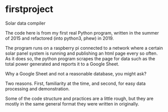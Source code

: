 # firstproject
Solar data compiler

The code here is from my first real Python program, written in the summer of 2015 and refactored (into python3, phew) in 2019.

The program runs on a raspberry pi connected to a network where a certain solar panel system is running and publishing an html page every so often.
As it does so, the python program scrapes the page for data such as the total power generated and reports it to a Google Sheet.

Why a Google Sheet and not a reasonable database, you might ask?

Two reasons. First, familiarity at the time, and second, for easy data processing and demonstration.

Some of the code structure and practices are a little rough, but they are mostly in the same general format they were written in originally.
